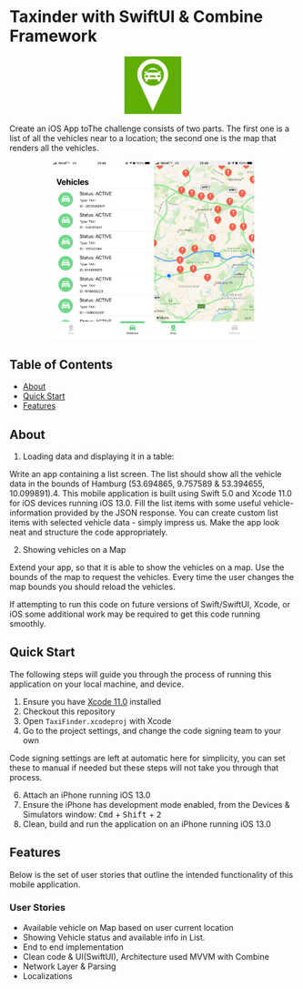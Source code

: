 # Taxinder with SwiftUI & Combine Framework

<p align="center"><img width=20% src="https://github.com/AjayOdedara/TaxiFinder/blob/main/AppIcon.png" /></p>

Create an iOS App toThe challenge consists of two parts. The first one is a list of all the vehicles near to a location; the second one is the map that renders all the vehicles.

<p align="center">
  <img width=35% src="https://github.com/AjayOdedara/TaxiFinder/blob/main/VehicleList.PNG" />
  <img width=35% src="https://github.com/AjayOdedara/TaxiFinder/blob/main/VehiclePinOnMap.PNG" />
</p>

## Table of Contents

- [About](#about)
- [Quick Start](#quick-start)
- [Features](#features)

## About

1. Loading data and displaying it in a table:

Write an app containing a list screen. The list should show all the vehicle data in the bounds of Hamburg (53.694865, 9.757589 & 53.394655, 10.099891).4. This mobile application is built using Swift 5.0 and Xcode 11.0 for iOS devices running iOS 13.0.
Fill the list items with some useful vehicle-information provided by the JSON response. You can create custom list items with selected vehicle data - simply impress us. Make the app look neat and structure the code appropriately.

2. Showing vehicles on a Map

Extend your app, so that it is able to show the vehicles on a map. Use the bounds of the map to request the vehicles. Every time the user changes the map bounds you should reload the vehicles.

If attempting to run this code on future versions of Swift/SwiftUI, Xcode, or iOS some additional work may be required to get this code running smoothly.

## Quick Start

The following steps will guide you through the process of running this application on your local machine, and device.

1. Ensure you have [Xcode 11.0](https://developer.apple.com/download/) installed
2. Checkout this repository
3. Open `TaxiFinder.xcodeproj` with Xcode
4. Go to the project settings, and change the code signing team to your own

Code signing settings are left at automatic here for simplicity, you can set these to manual if needed but these steps will not take you through that process.

6. Attach an iPhone running iOS 13.0
7. Ensure the iPhone has development mode enabled, from the Devices & Simulators window: <kbd>Cmd</kbd> + <kbd>Shift</kbd> + <kbd>2</kbd>
8. Clean, build and run the application on an iPhone running iOS 13.0

## Features

Below is the set of user stories that outline the intended functionality of this mobile application.

### User Stories
- Available vehicle on Map based on user current location
- Showing Vehicle status and available info in List.
- End to end implementation
- Clean code & UI(SwiftUI), Architecture used MVVM with Combine
- Network Layer & Parsing
- Localizations
